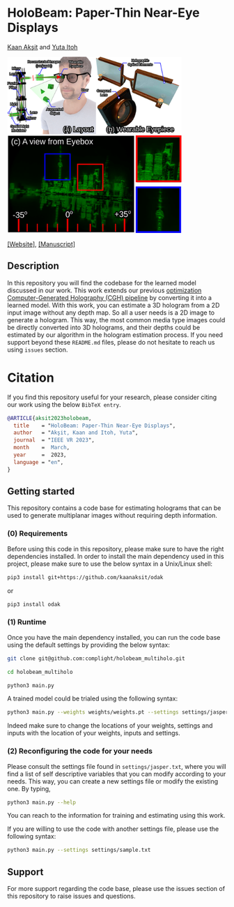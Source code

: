 # HoloBeam: Paper-Thin Near-Eye Displays
[Kaan Akşit](https://kaanaksit.com)
and [Yuta Itoh](https://www.ar.c.titech.ac.jp/people/yuta-itoh)

<img src='./media/teaser.png' width=400>


[\[Website\]](https://complightlab.com/publications/holobeam), [\[Manuscript\]](https://arxiv.org/abs/2212.05057) 


## Description
In this repository you will find the codebase for the learned model discussed in our work.
This work extends our previous [optimization Computer-Generated Holography (CGH) pipeline](https://github.com/complight/realistic_defocus) by converting it into a learned model.
With this work, you can estimate a 3D hologram from a 2D input image without any depth map.
So all a user needs is a 2D image to generate a hologram.
This way, the most common media type images could be directly converted into 3D holograms, and their depths could be estimated by our algorithm in the hologram estimation process.
If you need support beyond these `README.md` files, please do not hesitate to reach us using `issues` section.


# Citation
If you find this repository useful for your research, please consider citing our work using the below `BibTeX entry`.
```bibtex
@ARTICLE{aksit2023holobeam,
  title    = "HoloBeam: Paper-Thin Near-Eye Displays",
  author   = "Akşit, Kaan and Itoh, Yuta",
  journal  = "IEEE VR 2023",
  month    =  March,
  year     =  2023,
  language = "en",
}
```

## Getting started
This repository contains a code base for estimating holograms that can be used to generate multiplanar images without requiring depth information.


### (0) Requirements
Before using this code in this repository, please make sure to have the right dependencies installed.
In order to install the main dependency used in this project, please make sure to use the below syntax in a Unix/Linux shell:


```bash
pip3 install git+https://github.com/kaanaksit/odak
```

or


```bash
pip3 install odak
```


### (1) Runtime
Once you have the main dependency installed, you can run the code base using the default settings by providing the below syntax:

```bash
git clone git@github.com:complight/holobeam_multiholo.git
```
```bash
cd holobeam_multiholo
```
```bash
python3 main.py
```

A trained model could be trialed using the following syntax:

```bash
python3 main.py --weights weights/weights.pt --settings settings/jasper.txt --input some_4k_image.png
```

Indeed make sure to change the locations of your weights, settings and inputs with the location of your weights, inputs and settings.


### (2) Reconfiguring the code for your needs
Please consult the settings file found in `settings/jasper.txt`, where you will find a list of self descriptive variables that you can modify according to your needs.
This way, you can create a new settings file or modify the existing one.
By typing,
```bash
python3 main.py --help
```
You can reach to the information for training and estimating using this work.


If you are willing to use the code with another settings file, please use the following syntax:
```bash
python3 main.py --settings settings/sample.txt
```


## Support
For more support regarding the code base, please use the issues section of this repository to raise issues and questions.
